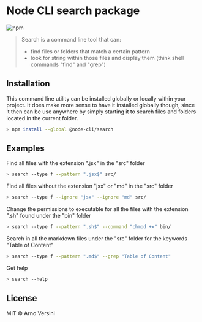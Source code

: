 # Node CLI search package

![npm](https://img.shields.io/npm/v/@node-cli/search?label=version&logo=npm)

> Search is a command line tool that can:
>
> - find files or folders that match a certain pattern
> - look for string within those files and display them (think shell commands "find" and "grep")

## Installation

This command line utility can be installed globally or locally within your project. It does make more sense to have it installed globally though, since it then can be use anywhere by simply starting it to search files and folders located in the current folder.

```sh
> npm install --global @node-cli/search
```

## Examples

Find all files with the extension ".jsx" in the "src" folder

```sh
> search --type f --pattern ".jsx$" src/
```

Find all files without the extension "jsx" or "md" in the "src" folder

```sh
> search --type f --ignore "jsx" --ignore "md" src/
```

Change the permissions to executable for all the files with the extension ".sh" found under the "bin" folder

```sh
> search --type f --pattern ".sh$" --command "chmod +x" bin/
```

Search in all the markdown files under the "src" folder for the keywords "Table of Content"

```sh
> search --type f --pattern ".md$" --grep "Table of Content"
```

Get help

```sh
> search --help
```

## License

MIT © Arno Versini
